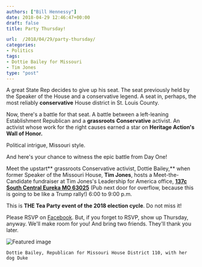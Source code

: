 ```yaml
---
authors: ["Bill Hennessy"]
date: 2018-04-29 12:46:47+00:00
draft: false
title: Party Thursday!

url:  /2018/04/29/party-thursday/
categories:
- Politics
tags:
- Dottie Bailey for Missouri
- Tim Jones
type: "post"
---
```





A great State Rep decides to give up his seat. The seat previously held by the Speaker of the House and a conservative legend. A seat in, perhaps, the most reliably **conservative** House district in St. Louis County.







Now, there's a battle for that seat. A battle between a left-leaning Establishment Republican and a **grassroots** **Conservative** activist. An activist whose work for the right causes earned a star on **Heritage Action's Wall of Honor.**







Political intrigue, Missouri style.







And here's your chance to witness the epic battle from Day One!







Meet the upstart** grassroots Conservative activist, Dottie Bailey,** when former Speaker of the Missouri House, **Tim Jones**, hosts a Meet-the-Candidate fundraiser at Tim Jones's Leadership for America office, **[137c South Central Eureka MO 63025](https://duckduckgo.com/?q=137c+South+Central+Eureka+MO+63025&t=canonical&ia=maps&iaxm=maps)** (Pub next door for overflow, because this is going to be like a Trump rally!) 6:00 to 9:00 p.m.







This is **THE Tea Party event of the 2018 election cycle**. Do not miss it!







Please RSVP on [Facebook](https://www.facebook.com/events/199456934172804/). But, if you forget to RSVP, show up Thursday, anyway. We'll make room for you! And bring two friends. They'll thank you later.





![Featured image](https://hennessysview.com/wp-content/uploads/2018/04/dottie.jpg)

    Dottie Bailey, Republican for Missouri House District 110, with her dog Duke








